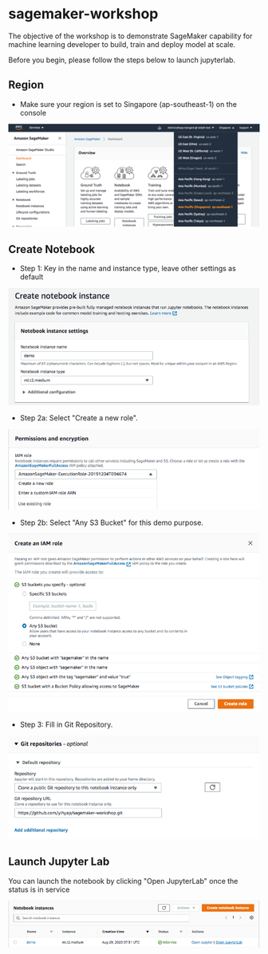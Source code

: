# sagemaker-workshop

The objective of the workshop is to demonstrate SageMaker capability for machine learning developer to build, train and deploy model at scale.

Before you begin, please follow the steps below to launch jupyterlab.

## Region

- Make sure your region is set to Singapore (ap-southeast-1) on the console

![image](images/region.png)

## Create Notebook

- Step 1: Key in the name and instance type, leave other settings as default

![image](images/create-notebook.png)

- Step 2a: Select "Create a new role".

![image](images/new-role.png)

- Step 2b: Select "Any S3 Bucket" for this demo purpose.

![image](images/create-role.png)

- Step 3: Fill in Git Repository.

<img src="images/git-repo.png"/>

## Launch Jupyter Lab

You can launch the notebook by clicking "Open JupyterLab" once the status is in service

![image](images/launch-jupyterlab.png)
